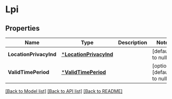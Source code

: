 # Lpi

## Properties
Name | Type | Description | Notes
------------ | ------------- | ------------- | -------------
**LocationPrivacyInd** | [***LocationPrivacyInd**](LocationPrivacyInd.md) |  | [default to null]
**ValidTimePeriod** | [***ValidTimePeriod**](ValidTimePeriod.md) |  | [optional] [default to null]

[[Back to Model list]](../README.md#documentation-for-models) [[Back to API list]](../README.md#documentation-for-api-endpoints) [[Back to README]](../README.md)

